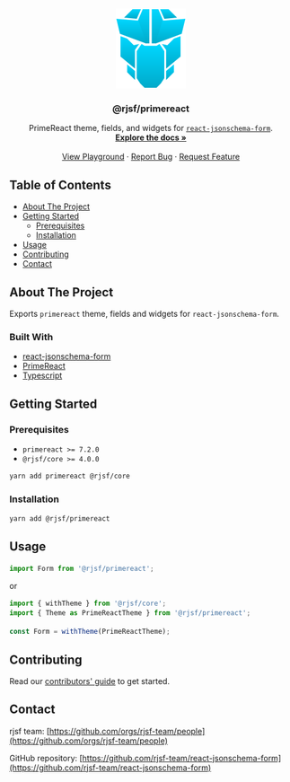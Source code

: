 <!-- PROJECT LOGO -->
<br />
<p align="center">
  <a href="https://github.com/rjsf-team/react-jsonschema-form">
    <img src="./logo.svg" alt="Logo">
  </a>

  <h3 align="center">@rjsf/primereact</h3>

  <p align="center">
  PrimeReact theme, fields, and widgets for <a href="https://github.com/rjsf-team/react-jsonschema-form"><code>react-jsonschema-form</code></a>.
    <br />
    <a href="https://react-jsonschema-form.readthedocs.io/en/latest/"><strong>Explore the docs »</strong></a>
    <br />
    <br />
   <a href="https://rjsf-team.github.io/react-jsonschema-form/">View Playground</a>
    ·
    <a href="https://github.com/rjsf-team/react-jsonschema-form/issues">Report Bug</a>
    ·
    <a href="https://github.com/rjsf-team/react-jsonschema-form/issues">Request Feature</a>
  </p>
</p>

<!-- TABLE OF CONTENTS -->

## Table of Contents

- [About The Project](#about-the-project)
- [Getting Started](#getting-started)
  - [Prerequisites](#prerequisites)
  - [Installation](#installation)
- [Usage](#usage)
- [Contributing](#contributing)
- [Contact](#contact)

<!-- ABOUT THE PROJECT -->

## About The Project


Exports `primereact` theme, fields and widgets for `react-jsonschema-form`.

### Built With

- [react-jsonschema-form](https://github.com/rjsf-team/react-jsonschema-form)
- [PrimeReact](https://www.primefaces.org/primereact/)
- [Typescript](https://www.typescriptlang.org/)

<!-- GETTING STARTED -->

## Getting Started

### Prerequisites

- `primereact >= 7.2.0`
- `@rjsf/core >= 4.0.0`

```bash
yarn add primereact @rjsf/core
```

### Installation

```bash
yarn add @rjsf/primereact
```

## Usage

```js
import Form from '@rjsf/primereact';
```

or

```js
import { withTheme } from '@rjsf/core';
import { Theme as PrimeReactTheme } from '@rjsf/primereact';

const Form = withTheme(PrimeReactTheme);
```

<!-- CONTRIBUTING -->

## Contributing

Read our [contributors' guide](https://react-jsonschema-form.readthedocs.io/en/latest/contributing/) to get started.

<!-- CONTACT -->

## Contact

rjsf team: [https://github.com/orgs/rjsf-team/people](https://github.com/orgs/rjsf-team/people)

GitHub repository: [https://github.com/rjsf-team/react-jsonschema-form](https://github.com/rjsf-team/react-jsonschema-form)

<!-- MARKDOWN LINKS & IMAGES -->
<!-- https://www.markdownguide.org/basic-syntax/#reference-style-links -->

[build-shield]: https://github.com/rjsf-team/react-jsonschema-form/workflows/CI/badge.svg
[build-url]: https://github.com/rjsf-team/react-jsonschema-form/actions
[contributors-shield]: https://img.shields.io/github/contributors/rjsf-team/react-jsonschema-form.svg
[contributors-url]: https://github.com/rjsf-team/react-jsonschema-form/graphs/contributors
[license-shield]: https://img.shields.io/badge/license-Apache%202.0-blue.svg?style=flat-square
[license-url]: https://choosealicense.com/licenses/apache-2.0/
[npm-shield]: https://img.shields.io/npm/v/@rjsf/primereact/latest.svg?style=flat-square
[npm-url]: https://www.npmjs.com/package/@rjsf/primereact
[npm-dl-shield]: https://img.shields.io/npm/dm/@rjsf/primereact.svg?style=flat-square
[npm-dl-url]: https://www.npmjs.com/package/@rjsf/primereact
